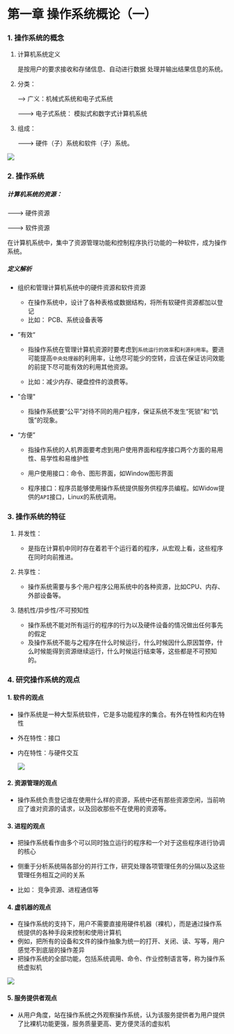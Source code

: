 # 第一章 操作系统概论（一）

### 1. 操作系统的概念

1. 计算机系统定义

   是按用户的要求接收和存储信息、自动进行数据
   处理并输出结果信息的系统。

2. 分类： 

   --> 广义：机械式系统和电子式系统

   ---> 电子式系统： 模拟式和数字式计算机系统

3. 组成：

   ---> 硬件（子）系统和软件（子）系统。

![](F:\自考\操作系统\img\2020-05-12_214032.jpg)

### 2. 操作系统

##### 计算机系统的资源：

---> 硬件资源

---> 软件资源

在计算机系统中，集中了资源管理功能和控制程序执行功能的一种软件，成为操作系统。

##### 定义解析

* 组织和管理计算机系统中的硬件资源和软件资源
  * 在操作系统中，设计了各种表格或数据结构，将所有软硬件资源都加以登记
  * 比如： PCB、系统设备表等

* ”有效“

  * 指操作系统在管理计算机资源时要考虑到`系统运行的效率`和`利源利用率`。要进可能提高`中央处理器`的利用率，让他尽可能少的空转，应该在保证访问效能的前提下尽可能有效的利用其他资源。

  * 比如：减少内存、硬盘控件的浪费等。

    

* "合理"
  * 指操作系统要“公平”对待不同的用户程序，保证系统不发生“死锁”和“饥饿”的现象。

* “方便”

  * 指操作系统的人机界面要考虑到用户使用界面和程序接口两个方面的易用性、易学性和易维护性

  * 用户使用接口：命令、图形界面，如Window图形界面

  * 程序接口：程序员能够使用操作系统提供服务供程序员编程。如Widow提供的`API`接口，Linux的系统调用。

    

### 3. 操作系统的特征

1. 并发性：
   * 是指在计算机中同时存在着若干个运行着的程序，从宏观上看，这些程序在同时向前推进。

2. 共享性：
   * 操作系统需要与多个用户程序公用系统中的各种资源，比如CPU、内存、外部设备等。

3. 随机性/异步性/不可预知性
   * 操作系统不能对所有运行的程序的行为以及硬件设备的情况做出任何事先的假定
   * 及操作系统不能与之程序在什么时候运行，什么时候因什么原因暂停，什么时候能得到资源继续运行，什么时候运行结束等，这些都是不可预知的。

### 4. 研究操作系统的观点

#### 1. 软件的观点

* 操作系统是一种大型系统软件，它是多功能程序的集合。有外在特性和内在特性

* 外在特性：接口

* 内在特性：与硬件交互

  ![](F:\自考\操作系统\img\2020-05-12_222325.jpg)

#### 2. 资源管理的观点

* 操作系统负责登记谁在使用什么样的资源，系统中还有那些资源空闲，当前响应了谁对资源的请求，以及回收那些不在使用的资源等。

#### 3. 进程的观点

* 把操作系统看作由多个可以同时独立运行的程序和一个对于这些程序进行协调的核心

* 侧重于分析系统隔各部分的并行工作，研究处理各项管理任务的分隔以及这些管理任务相互之间的关系

* 比如： 竞争资源、进程通信等

  

#### 4. 虚机器的观点

* 在操作系统的支持下，用户不需要直接用硬件机器（裸机），而是通过操作系统提供的各种手段来控制和使用计算机
* 例如，把所有的设备和文件的操作抽象为统一的打开、关闭、读、写等，用户感觉不到底层的操作差异
* 把操作系统的全部功能，包括系统调用、命令、作业控制语言等，称为操作系统虚拟机

![](F:\自考\操作系统\img\2020-05-12_225248.jpg)

#### 5. 服务提供者观点

* 从用户角度，站在操作系统之外观察操作系统，认为该服务提供者为用户提供了比裸机功能更强，服务质量更高、更方便灵活的虚拟机